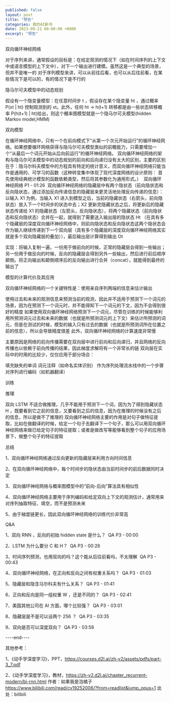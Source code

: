 ```yaml
---
published: false
layout: post
title: "预告"
categories: 我的AI新书
date: 2023-09-21 00:00:00 +0800
excerpt: "预告"
---
```



双向循环神经网络

对于序列来讲，通常假设的目标是：在给定观测的情况下（如在时间序列的上下文中或语言模型的上下文中），对下一个输出进行建模。虽然这是一个典型的场景，但并不是唯一的
对于序列模型来讲，可以从前往后看，也可以从后往前看，在某些情况下是可以的，有的情况下是不行的




隐马尔可夫模型中的动态规划

假设有一个隐变量模型：在任意时间步 t ，假设存在某个隐变量 ht ，通过概率 P(xt | ht) 控制观测到的 xt。此外，任何 ht -> h(t+1) 转移都是由一些状态转移概率 P(h(t+1) | ht)给出，则这个概率图模型就是一个隐马尔可夫模型(hidden Markov model,HMM)










双向模型


在循环神经网络中，只有一个在前向模式下“从第一个次元开始运行”的循环神经网络。如果想要循环网络获得与隐马尔可夫模型类似的前瞻能力，只需要增加一个“从最后一个词元开始从后向前运行”的循环神经网络。
双向循环神经网络的架构与隐马尔可夫模型中的动态规划的前向和后向递归没有太大的区别，主要的区别在于：隐马尔科夫模型中的方程具有特定的统计意义，而双向循环神经网络只能当作是通用的、可学习的函数（这种转变集中体现了现代深度网络的设计原则： 首先使用经典统计模型的函数依赖类型，然后将其参数化为通用形式。）
﻿
双向循环神经网络 P1 - 01:26
﻿
双向循环神经网络的隐藏层中有两个隐状态（前向隐状态和反向隐状态，通过添加反向传递信息的隐藏层来更灵活地处理反向传递的信息）：以输入 X1 为例，当输入 X1 进入到模型之后，当前的隐藏状态（右箭头，前向隐状态）放入下一个时间步的状态中去；X2 更新完隐藏状态之后，将更新后的隐藏状态传递给 X1 的隐藏状态（左箭头，反向隐状态），将两个隐藏状态（前向隐状态和反向隐状态）合并在一起，就得到了需要送入输出层的隐状态 Ht （在具有多个隐藏层的深度双向循环神经网络中，则前向隐状态和反向隐状态这两个隐状态会作为输入继续传递到下一个双向层（具有多个隐藏层的深度双向循环神经网络其实就是多个双向隐藏层的叠加）），最后输出层计算得到输出 Ot 

实现：将输入复制一遍，一份用于做前向的时候，正常的隐藏层会得到一些输出；另一份用于做反向的时候，反向的隐藏层会得到另外一些输出，然后进行前后顺序颠倒。将正向输出和颠倒顺序后的反向输出进行合并（concat），就能得到最终的输出了








模型的计算代价及其应用

双向循环神经网络的一个关键特性是：使用来自序列两端的信息来估计输出

使用过去和未来的观测信息来预测当前的观测，因此并不适用于预测下一个词元的场景，因为在预测下一个词元时，并不能得知下一个词元的下文，因为不会得到很好的精度
如果使用双向循环神经网络预测下一个词元，尽管在训练的时候能够利用所预测词元过去和未来的数据（也就是所预测词元的上下文）来估计所预测的词元，但是在测试的时候，模型的输入只有过去的数据（也就是所预测词所在位置之前的信息），所以会导致精度很差
此外，双向循环神经网络的计算速度非常慢

主要原因是网络的前向传播需要在双向层中进行前向和后向递归，并且网络的反向传播也以依赖于前向传播的结果，因此梯度求解将有一个非常长的链
双向层在实际中的时用的比较少，仅仅应用于部分场合：

填充缺失的单词
词元注释（如命名实体识别）
作为序列处理流水线中的一个步骤对序列进行编码（如机器翻译）








训练










推理


双向 LSTM 不适合做推理，几乎不能用于预测下一个词，因为为了得到隐藏状态 H ，既要看到它之前的信息，又要看到之后的信息，因为在推理的时候没有之后的信息，所以是做不了推理的
双向循环神经网络主要的作用是对句子做特征提取，比如在做翻译的时候，给定一个句子去翻译下一个句子，那么可以用双向循环神经网络来做已给定句子的特征提取；或者是做改写等能够看到整个句子的应用场景下，做整个句子的特征提取








总结

1、双向循环神经网络通过反向更新的隐藏层来利用方向时间信息

2、在双向循环神经网络中，每个时间步的隐状态由当前时间步的前后数据同时决定

3、双向循环神经网络与概率图模型中的“前向-后向”算法具有相似性

4、双向循环神经网络主要用于序列编码和给定双向上下文的观测估计，通常用来对序列抽取特征、填空，而不是预测未来

5、由于梯度链更长，因此双向循环神经网络的训练代价非常高









Q&A

1、双向 RNN ，反向的初始 hidden state 是什么？
﻿
QA P3 - 00:00
﻿


2、LSTM 为什么要分 C 和 H？
﻿
QA P3 - 00:26
﻿


3、时间序列预测，也用双向的吗？这个能从后往前看吗，不太理解
﻿
QA P3 - 00:43
﻿


4、双向循环神经网络，在正向和反向之间有权重关系吗？
﻿
QA P3 - 01:03
﻿


5、隐藏层和隐含马尔科夫有什么关系？
﻿
QA P3 - 01:41
﻿


6、正向和反向是同一组权重 W ，还是不同的？
﻿
QA P3 - 02:41
﻿


7、美国其他公司在 AI 方面，哪个比较强？
﻿
QA P3 - 03:01
﻿


8、隐藏层是不是可以设两个 256 ？
﻿
QA P3 - 03:35
﻿


9、双向是否可以深度双向？
﻿
QA P3 - 03:58
﻿








----end----

其他参考：

1、《动手学深度学习》，PPT，https://courses.d2l.ai/zh-v2/assets/pdfs/part-3_7.pdf

2、《动手学深度学习》，教材，https://zh-v2.d2l.ai/chapter_recurrent-modern/bi-rnn.html 作者：如果我是泡橘子 https://www.bilibili.com/read/cv19252006/?from=readlist&jump_opus=1 出处：bilibili